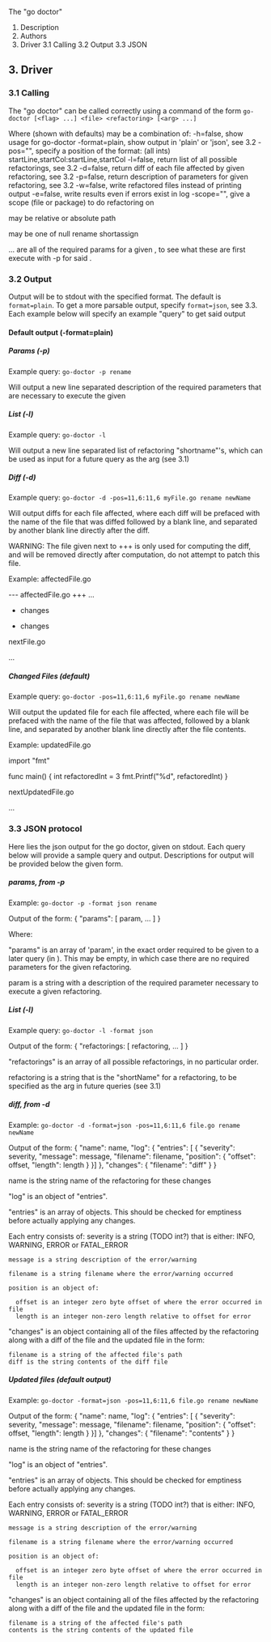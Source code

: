 The "go doctor"

1. Description
2. Authors
3. Driver
  3.1 Calling
  3.2 Output
  3.3 JSON


## 3. Driver

### 3.1 Calling
  The "go doctor" can be called correctly using a command of the form
  `go-doctor [<flag> ...] <file> <refactoring> [<arg> ...]`

  Where <flag> (shown with defaults) may be a combination of:
    -h=false, show usage for go-doctor
    -format=plain, show output in 'plain' or 'json', see 3.2
    -pos="", specify a position of the format: (all ints) startLine,startCol:startLine,startCol
    -l=false, return list of all possible refactorings, see 3.2
    -d=false, return diff of each file affected by given refactoring, see 3.2
    -p=false, return description of parameters for given refactoring, see 3.2
    -w=false, write refactored files instead of printing output
    -e=false, write results even if errors exist in log
    -scope="", give a scope (file or package) to do refactoring on

  <file> may be relative or absolute path

  <refactoring> may be one of
    null
    rename
    shortassign

  <arg> ... are all of the required params for a given <refactoring>,
  to see what these are first execute with -p for said <refactoring>.

### 3.2 Output

Output will be to stdout with the specified format.
The default is `format=plain`.
To get a more parsable output, specify `format=json`, see 3.3.
Each example below will specify an example "query" to get said output

#### Default output (-format=plain)

##### Params (-p)
  Example query: `go-doctor -p rename`

  Will output a new line separated description of the
  required parameters that are necessary to execute the given <refactoring>

##### List (-l)
  Example query: `go-doctor -l`

  Will output a new line separated list of refactoring "shortname"'s,
  which can be used as input for a future query as the <refactoring> arg (see 3.1)

##### Diff (-d)
  Example query: `go-doctor -d -pos=11,6:11,6 myFile.go rename newName`

  Will output diffs for each file affected, where
  each diff will be prefaced with the name of the file that was diffed
  followed by a blank line, and separated by another blank line
  directly after the diff. 
  
  WARNING: The file given next to +++ is only
  used for computing the diff, and will be removed directly after
  computation, do not attempt to patch this file. 

  Example:
  affectedFile.go

  --- affectedFile.go
  +++ ...

  + changes
  - changes

  nextFile.go

  ...

##### Changed Files (default)
  Example query: `go-doctor -pos=11,6:11,6 myFile.go rename newName`

  Will output the updated file for each file affected,
  where each file will be prefaced with the name of the file that
  was affected, followed by a blank line, and separated by another
  blank line directly after the file contents.

  Example:
  updatedFile.go

  import "fmt"

  func main() {
    int refactoredInt = 3
    fmt.Printf("%d", refactoredInt)
  }

  nextUpdatedFile.go

  ...

### 3.3 JSON protocol
  
  Here lies the json output for the go doctor, given on stdout.
  Each query below will provide a sample query and output.
  Descriptions for output will be provided below the given form.

##### params, from -p

  Example: `go-doctor -p -format json rename`

  Output of the form:
  {
    "params": [
      param, ...
    ]
  }

  Where:

  "params" is an array of 'param', in the exact order required
  to be given to a later query (in <arg>). This may be empty, in
  which case there are no required parameters for the given refactoring.

  param is a string with a description of the required
  parameter necessary to execute a given refactoring.

##### List (-l)
  Example query: `go-doctor -l -format json`

  Output of the form:
  {
    "refactorings: [
      refactoring, ...
    ]
  }

  "refactorings" is an array of all possible refactorings, in no
  particular order.

  refactoring is a string that is the "shortName" for a refactoring,
  to be specified as the <refactoring> arg in future queries (see 3.1)

##### diff, from -d

  Example: `go-doctor -d -format=json -pos=11,6:11,6 file.go rename newName`

  Output of the form:
  {
    "name": name,
    "log": {
      "entries": [
      {
        "severity": severity,
        "message": message,
        "filename": filename,
        "position": { 
          "offset": offset,
          "length": length
        }
      }]
    },
    "changes": {
      "filename": "diff"
    }
  }

  name is the string name of the refactoring for these changes

  "log" is an object of "entries".

  "entries" is an array of objects. This should be checked for
  emptiness before actually applying any changes.

  Each entry consists of:
    severity is a string (TODO int?) that is either:
      INFO, WARNING, ERROR or FATAL_ERROR

    message is a string description of the error/warning

    filename is a string filename where the error/warning occurred

    position is an object of:

      offset is an integer zero byte offset of where the error occurred in file
      length is an integer non-zero length relative to offset for error

  "changes" is an object containing all of the files affected by the
  refactoring along with a diff of the file and the updated file in the form:

    filename is a string of the affected file's path
    diff is the string contents of the diff file


##### Updated files (default output)

  Example: `go-doctor -format=json -pos=11,6:11,6 file.go rename newName`

  Output of the form:
  {
    "name": name,
    "log": {
      "entries": [
      {
        "severity": severity,
        "message": message,
        "filename": filename,
        "position": { 
          "offset": offset,
          "length": length
        }
      }]
    },
    "changes": {
      "filename": "contents"
    }
  }

  name is the string name of the refactoring for these changes

  "log" is an object of "entries".

  "entries" is an array of objects. This should be checked for
  emptiness before actually applying any changes.

  Each entry consists of:
    severity is a string (TODO int?) that is either:
      INFO, WARNING, ERROR or FATAL_ERROR

    message is a string description of the error/warning

    filename is a string filename where the error/warning occurred

    position is an object of:

      offset is an integer zero byte offset of where the error occurred in file
      length is an integer non-zero length relative to offset for error

  "changes" is an object containing all of the files affected by the
  refactoring along with a diff of the file and the updated file in the form:

    filename is a string of the affected file's path
    contents is the string contents of the updated file
